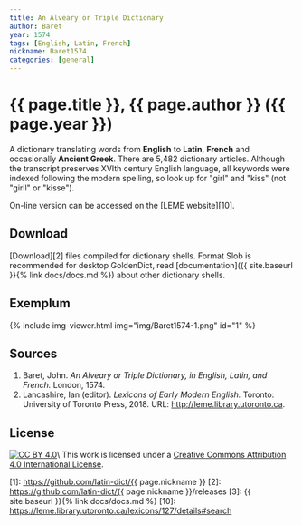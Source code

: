 ```yaml
---
title: An Alveary or Triple Dictionary
author: Baret
year: 1574
tags: [English, Latin, French]
nickname: Baret1574
categories: [general]
---
```

# {{ page.title }}, {{ page.author }} ({{ page.year }})

A dictionary translating words from **English** to **Latin**, **French** and occasionally **Ancient Greek**. There are 5,482 dictionary articles. Although the transcript preserves XVIth century English language, all keywords were indexed following the modern spelling, so look up for "girl" and "kiss" (not "girll" or "kisse").

On-line version can be accessed on the [LEME website][10].


## Download

[Download][2] files compiled for dictionary shells. Format Slob is recommended for desktop GoldenDict, read [documentation]({{ site.baseurl }}{% link docs/docs.md %}) about other dictionary shells.


## Exemplum

{% include img-viewer.html img="img/Baret1574-1.png" id="1" %}


## Sources

1. Baret, John. _An Alveary or Triple Dictionary, in English, Latin, and French._ London, 1574.
1. Lancashire, Ian (editor). _Lexicons of Early Modern English._ Toronto: University of Toronto Press, 2018. URL: <http://leme.library.utoronto.ca>.


## License

[![CC BY 4.0](https://i.creativecommons.org/l/by-sa/3.0/88x31.png)](https://creativecommons.org/licenses/by/4.0/)\\
This work is licensed under a [Creative Commons Attribution 4.0 International License](https://creativecommons.org/licenses/by/4.0/).

[1]: https://github.com/latin-dict/{{ page.nickname }}
[2]: https://github.com/latin-dict/{{ page.nickname }}/releases
[3]: {{ site.baseurl }}{% link docs/docs.md %}
[10]: https://leme.library.utoronto.ca/lexicons/127/details#search
